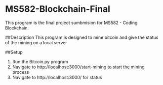 # MS582-Blockchain-Final
This program is the final project sumbmision for MS582 - Coding Blockchain.

##Description
This program is designed to mine bitcoin and give the status of the mining on a local server

##Setup
1. Run the Bitcoin.py program
2. Navigate to http://localhost:3000/start-mining to start the mining process
3. Navigate to http://localhost:3000/ for status
